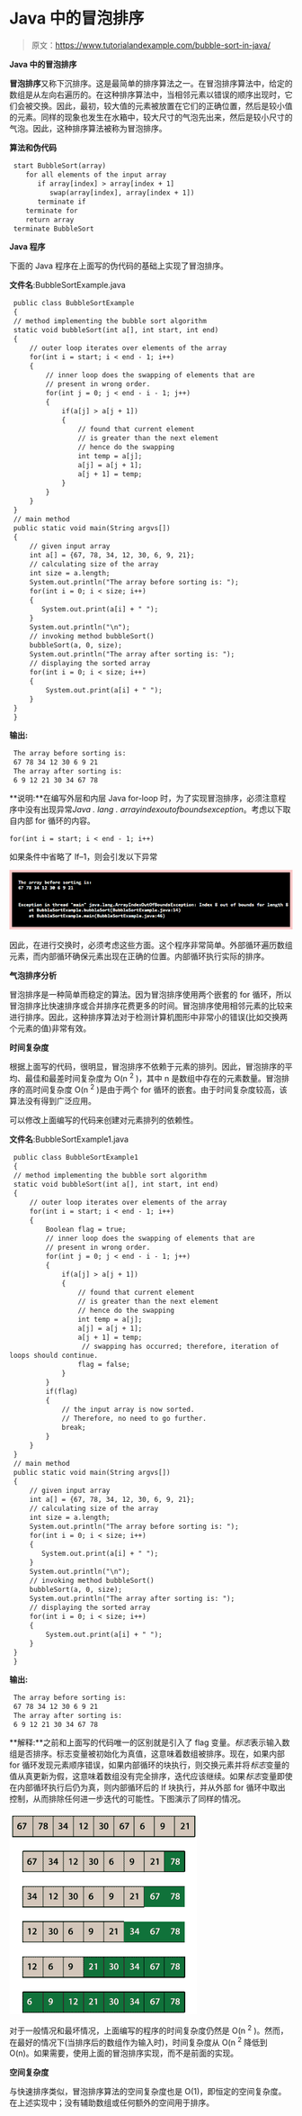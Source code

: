 # Java 中的冒泡排序

> 原文：<https://www.tutorialandexample.com/bubble-sort-in-java/>

**Java 中的冒泡排序**

**冒泡排序**又称下沉排序。这是最简单的排序算法之一。在冒泡排序算法中，给定的数组是从左向右遍历的。在这种排序算法中，当相邻元素以错误的顺序出现时，它们会被交换。因此，最初，较大值的元素被放置在它们的正确位置，然后是较小值的元素。同样的现象也发生在水箱中，较大尺寸的气泡先出来，然后是较小尺寸的气泡。因此，这种排序算法被称为冒泡排序。

**算法和伪代码**

```
 start BubbleSort(array)
    for all elements of the input array
       if array[index] > array[index + 1]
          swap(array[index], array[index + 1])
       terminate if
    terminate for
    return array
 terminate BubbleSort 
```

**Java 程序**

下面的 Java 程序在上面写的伪代码的基础上实现了冒泡排序。

**文件名**:BubbleSortExample.java

```
 public class BubbleSortExample
 {
 // method implementing the bubble sort algorithm
 static void bubbleSort(int a[], int start, int end)
 {
     // outer loop iterates over elements of the array
     for(int i = start; i < end - 1; i++)
     {
         // inner loop does the swapping of elements that are
         // present in wrong order.
         for(int j = 0; j < end - i - 1; j++)
         {
             if(a[j] > a[j + 1])
             {
                 // found that current element
                 // is greater than the next element
                 // hence do the swapping
                 int temp = a[j];
                 a[j] = a[j + 1];
                 a[j + 1] = temp;
             }
         }
     }
 }
 // main method
 public static void main(String argvs[])
 {
     // given input array
     int a[] = {67, 78, 34, 12, 30, 6, 9, 21};
     // calculating size of the array
     int size = a.length;
     System.out.println("The array before sorting is: ");
     for(int i = 0; i < size; i++)
     {
        System.out.print(a[i] + " ");
     }
     System.out.println("\n");
     // invoking method bubbleSort()
     bubbleSort(a, 0, size);
     System.out.println("The array after sorting is: ");
     // displaying the sorted array
     for(int i = 0; i < size; i++)
     {
         System.out.print(a[i] + " ");
     }
 }
 } 
```

**输出:**

```
 The array before sorting is:
 67 78 34 12 30 6 9 21
 The array after sorting is:
 6 9 12 21 30 34 67 78 
```

**说明:**在编写外层和内层 Java for-loop 时，为了实现冒泡排序，必须注意程序中没有出现异常*Java . lang . arrayindexoutofboundsexception*。考虑以下取自内部 for 循环的内容。

```
for(int i = start; i < end - 1; i++)
```

如果条件中省略了 lf–1，则会引发以下异常

![Bubble Sort in Java](img/95b5c5f7ba8d654210eae7ffbdbd6496.png)

因此，在进行交换时，必须考虑这些方面。这个程序非常简单。外部循环遍历数组元素，而内部循环确保元素出现在正确的位置。内部循环执行实际的排序。

**气泡排序分析**

冒泡排序是一种简单而稳定的算法。因为冒泡排序使用两个嵌套的 for 循环，所以冒泡排序比快速排序或合并排序花费更多的时间。冒泡排序使用相邻元素的比较来进行排序。因此，这种排序算法对于检测计算机图形中非常小的错误(比如交换两个元素的值)非常有效。

**时间复杂度**

根据上面写的代码，很明显，冒泡排序不依赖于元素的排列。因此，冒泡排序的平均、最佳和最差时间复杂度为 O(n <sup>2</sup> )，其中 n 是数组中存在的元素数量。冒泡排序的高时间复杂度 O(n <sup>2</sup> )是由于两个 for 循环的嵌套。由于时间复杂度较高，该算法没有得到广泛应用。

可以修改上面编写的代码来创建对元素排列的依赖性。

**文件名**:BubbleSortExample1.java

```
 public class BubbleSortExample1
 {
 // method implementing the bubble sort algorithm
 static void bubbleSort(int a[], int start, int end)
 {
     // outer loop iterates over elements of the array
     for(int i = start; i < end - 1; i++)
     {
         Boolean flag = true;
         // inner loop does the swapping of elements that are
         // present in wrong order.
         for(int j = 0; j < end - i - 1; j++)
         {
             if(a[j] > a[j + 1])
             {
                 // found that current element
                 // is greater than the next element
                 // hence do the swapping
                 int temp = a[j];
                 a[j] = a[j + 1];
                 a[j + 1] = temp;
                  // swapping has occurred; therefore, iteration of loops should continue.
                 flag = false;
             }
         }
         if(flag)
         {
             // the input array is now sorted.
             // Therefore, no need to go further.
             break;
         }
     }
 }
 // main method
 public static void main(String argvs[])
 {
     // given input array
     int a[] = {67, 78, 34, 12, 30, 6, 9, 21};
     // calculating size of the array
     int size = a.length;
     System.out.println("The array before sorting is: ");
     for(int i = 0; i < size; i++)
     {
        System.out.print(a[i] + " ");
     }
     System.out.println("\n");
     // invoking method bubbleSort()
     bubbleSort(a, 0, size);
     System.out.println("The array after sorting is: ");
     // displaying the sorted array
     for(int i = 0; i < size; i++)
     {
         System.out.print(a[i] + " ");
     }
 }
 } 
```

**输出:**

```
 The array before sorting is:
 67 78 34 12 30 6 9 21
 The array after sorting is:
 6 9 12 21 30 34 67 78 
```

**解释:**之前和上面写的代码唯一的区别就是引入了 flag 变量。*标志*表示输入数组是否排序。标志变量被初始化为真值，这意味着数组被排序。现在，如果内部 for 循环发现元素顺序错误，如果内部循环的块执行，则交换元素并将*标志*变量的值从真更新为假，这意味着数组没有完全排序，迭代应该继续。如果*标志*变量即使在内部循环执行后仍为真，则内部循环后的 If 块执行，并从外部 for 循环中取出控制，从而排除任何进一步迭代的可能性。下图演示了同样的情况。

![Bubble Sort in Java](img/2cef1ab64acb6f861e811becb1388a66.png)

对于一般情况和最坏情况，上面编写的程序的时间复杂度仍然是 O(n <sup>2</sup> )。然而，在最好的情况下(当排序后的数组作为输入时)，时间复杂度从 O(n <sup>2</sup> 降低到 O(n)。如果需要，使用上面的冒泡排序实现，而不是前面的实现。

**空间复杂度**

与快速排序类似，冒泡排序算法的空间复杂度也是 O(1)，即恒定的空间复杂度。在上述实现中；没有辅助数组或任何额外的空间用于排序。